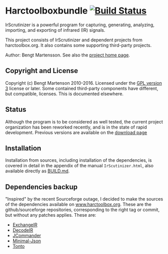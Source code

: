 # Harctoolboxbundle [![Build Status](https://travis-ci.org/bengtmartensson/harctoolboxbundle.svg?branch=master)](https://travis-ci.org/bengtmartensson/harctoolboxbundle)
IrScrutinizer is a powerful program for capturing, generating,
analyzing, importing, and exporting of infrared (IR) signals.

This project consists of IrScrutinizer and dependent projects from
harctoolbox.org. It also contains some supporting third-party projects.

Author: Bengt Martensson.
See also the [project home page](http://www.harctoolbox.org).

## Copyright and License

Copyright (c) Bengt Martenson 2010-2016.
Licensed under the [GPL version 3](http://www.gnu.org/licenses/gpl.html) license or later.
Some contained third-party components have different, but compatible, licenses. This is documented elsewhere.

## Status

Although the program is to be considered as well tested, the current
project organization has been reworked recently, and is in the state
of rapid development. Previous versions are available on the
[download page](http://www.harctoolbox.org/downloads/index.html)

## Installation

Installation from sources, including installation of the dependencies, is covered in detail in the
appendix of the manual `IrScutinizer.html`, also available directly as [BUILD.md](BUILD.md).

## Dependencies backup

"Inspired" by the recent Sourceforge outage, I decided to make the sources of the
dependencies available on www.harctoolbox.org. These are the
github/sourceforge repositories, corresponding to the right tag or
commit, but without any patches applies. These are:

* [ExchangeIR](http://www.harctoolbox.org/downloads/exchangeir.tar.gz)
* [DecodeIR](http://www.harctoolbox.org/downloads/decodeir.tar.gz)
* [JCommander](http://www.harctoolbox.org/downloads/jcommander.tar.gz)
* [Minimal-Json](http://www.harctoolbox.org/downloads/minimal-json.tar.gz)
* [Tonto](http://www.harctoolbox.org/downloads/tonto.tar.gz)
